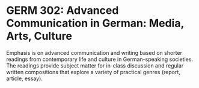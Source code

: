 # GERM 302: Advanced Communication in German: Media, Arts, Culture

Emphasis is on advanced communication and writing based on shorter readings from contemporary life and culture in German-speaking societies. The readings provide subject matter for in-class discussion and regular written compositions that explore a variety of practical genres (report, article, essay).